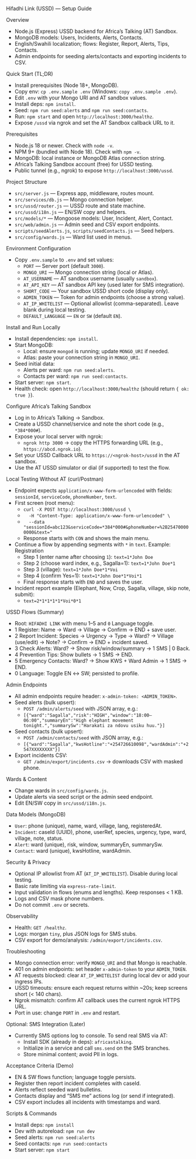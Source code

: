 Hifadhi Link (USSD) — Setup Guide

Overview
- Node.js (Express) USSD backend for Africa’s Talking (AT) Sandbox.
- MongoDB models: Users, Incidents, Alerts, Contacts.
- English/Swahili localization; flows: Register, Report, Alerts, Tips, Contacts.
- Admin endpoints for seeding alerts/contacts and exporting incidents to CSV.

Quick Start (TL;DR)
- Install prerequisites (Node 18+, MongoDB).
- Copy env: `cp .env.sample .env` (Windows: `copy .env.sample .env`).
- Edit `.env` with your Mongo URI and AT sandbox values.
- Install deps: `npm install`.
- Seed: `npm run seed:alerts` and `npm run seed:contacts`.
- Run: `npm start` and open `http://localhost:3000/healthz`.
- Expose `/ussd` via ngrok and set the AT Sandbox callback URL to it.

Prerequisites
- Node.js 18 or newer. Check with `node -v`.
- NPM 9+ (bundled with Node 18). Check with `npm -v`.
- MongoDB: local instance or MongoDB Atlas connection string.
- Africa’s Talking Sandbox account (free) for USSD testing.
- Public tunnel (e.g., ngrok) to expose `http://localhost:3000/ussd`.

Project Structure
- `src/server.js` — Express app, middleware, routes mount.
- `src/services/db.js` — Mongo connection helper.
- `src/ussd/router.js` — USSD route and state machine.
- `src/ussd/i18n.js` — EN/SW copy and helpers.
- `src/models/*` — Mongoose models: User, Incident, Alert, Contact.
- `src/web/admin.js` — Admin seed and CSV export endpoints.
- `scripts/seedAlerts.js`, `scripts/seedContacts.js` — Seed helpers.
- `src/config/wards.js` — Ward list used in menus.

Environment Configuration
- Copy `.env.sample` to `.env` and set values:
  - `PORT` — Server port (default `3000`).
  - `MONGO_URI` — Mongo connection string (local or Atlas).
  - `AT_USERNAME` — AT sandbox username (usually `sandbox`).
  - `AT_API_KEY` — AT sandbox API key (used later for SMS integration).
  - `SHORT_CODE` — Your sandbox USSD short code (display only).
  - `ADMIN_TOKEN` — Token for admin endpoints (choose a strong value).
  - `AT_IP_WHITELIST` — Optional allowlist (comma-separated). Leave blank during local testing.
  - `DEFAULT_LANGUAGE` — `EN` or `SW` (default `EN`).

Install and Run Locally
- Install dependencies: `npm install`.
- Start MongoDB:
  - Local: ensure `mongod` is running; update `MONGO_URI` if needed.
  - Atlas: paste your connection string in `MONGO_URI`.
- Seed initial data:
  - Alerts per ward: `npm run seed:alerts`.
  - Contacts per ward: `npm run seed:contacts`.
- Start server: `npm start`.
- Health check: open `http://localhost:3000/healthz` (should return `{ ok: true }`).

Configure Africa’s Talking Sandbox
- Log in to Africa’s Talking → Sandbox.
- Create a USSD channel/service and note the short code (e.g., `*384*000#`).
- Expose your local server with ngrok:
  - `ngrok http 3000` → copy the HTTPS forwarding URL (e.g., `https://abcd.ngrok.io`).
- Set your USSD Callback URL to `https://<ngrok-host>/ussd` in the AT sandbox.
- Use the AT USSD simulator or dial (if supported) to test the flow.

Local Testing Without AT (curl/Postman)
- Endpoint expects `application/x-www-form-urlencoded` with fields: `sessionId`, `serviceCode`, `phoneNumber`, `text`.
- First screen (root menu):
  - `curl -X POST http://localhost:3000/ussd \`
  - `  -H "Content-Type: application/x-www-form-urlencoded" \`
  - `  --data "sessionId=abc123&serviceCode=*384*000#&phoneNumber=%2B254700000000&text="`
  - Response starts with `CON` and shows the main menu.
- Continue a flow by appending segments with `*` in `text`. Example: Registration
  - Step 1 (enter name after choosing `1`): `text=1*John Doe`
  - Step 2 (choose ward index, e.g., Sagalla=1): `text=1*John Doe*1`
  - Step 3 (village): `text=1*John Doe*1*Voi`
  - Step 4 (confirm Yes=1): `text=1*John Doe*1*Voi*1`
  - Final response starts with `END` and saves the user.
- Incident report example (Elephant, Now, Crop, Sagalla, village, skip note, submit):
  - `text=2*1*1*1*1*Voi*0*1`

USSD Flows (Summary)
- Root: `HIFADHI LINK` with menu 1–5 and `0` Language toggle.
- 1 Register: Name → Ward → Village → Confirm → END + save user.
- 2 Report Incident: Species → Urgency → Type → Ward? → Village (use/edit) → Note? → Confirm → END + incident saved.
- 3 Check Alerts: Ward? → Show risk/window/summary → 1 SMS | 0 Back.
- 4 Prevention Tips: Show bullets → 1 SMS → END.
- 5 Emergency Contacts: Ward? → Show KWS + Ward Admin → 1 SMS → END.
- 0 Language: Toggle EN ↔ SW; persisted to profile.

Admin Endpoints
- All admin endpoints require header: `x-admin-token: <ADMIN_TOKEN>`.
- Seed alerts (bulk upsert):
  - `POST /admin/alerts/seed` with JSON array, e.g.:
  - `[{"ward":"Sagalla","risk":"HIGH","window":"18:00–06:00","summaryEn":"High elephant movement tonight.","summarySw":"Harakati za ndovu usiku huu."}]`
- Seed contacts (bulk upsert):
  - `POST /admin/contacts/seed` with JSON array, e.g.:
  - `[{"ward":"Sagalla","kwsHotline":"+254726610098","wardAdmin":"+2547XXXXXXXX"}]`
- Export incidents CSV:
  - `GET /admin/export/incidents.csv` → downloads CSV with masked phone.

Wards & Content
- Change wards in `src/config/wards.js`.
- Update alerts via seed script or the admin seed endpoint.
- Edit EN/SW copy in `src/ussd/i18n.js`.

Data Models (MongoDB)
- `User`: phone (unique), name, ward, village, lang, registeredAt.
- `Incident`: caseId (UUID), phone, userRef, species, urgency, type, ward, village, note, status.
- `Alert`: ward (unique), risk, window, summaryEn, summarySw.
- `Contact`: ward (unique), kwsHotline, wardAdmin.

Security & Privacy
- Optional IP allowlist from AT (`AT_IP_WHITELIST`). Disable during local testing.
- Basic rate limiting via `express-rate-limit`.
- Input validation in flows (enums and lengths). Keep responses < 1 KB.
- Logs and CSV mask phone numbers.
- Do not commit `.env` or secrets.

Observability
- Health: `GET /healthz`.
- Logs: morgan `tiny`, plus JSON logs for SMS stubs.
- CSV export for demo/analysis: `/admin/export/incidents.csv`.

Troubleshooting
- Mongo connection error: verify `MONGO_URI` and that Mongo is reachable.
- 401 on admin endpoints: set header `x-admin-token` to your `ADMIN_TOKEN`.
- AT requests blocked: clear `AT_IP_WHITELIST` during local dev or add your ingress IPs.
- USSD timeouts: ensure each request returns within ~20s; keep screens short (< 140 chars).
- Ngrok mismatch: confirm AT callback uses the current ngrok HTTPS URL.
- Port in use: change `PORT` in `.env` and restart.

Optional: SMS Integration (Later)
- Currently SMS options log to console. To send real SMS via AT:
  - Install SDK (already in deps): `africastalking`.
  - Initialize in a service and call `sms.send` on the SMS branches.
  - Store minimal content; avoid PII in logs.

Acceptance Criteria (Demo)
- EN & SW flows function; language toggle persists.
- Register then report incident completes with caseId.
- Alerts reflect seeded ward bulletins.
- Contacts display and “SMS me” actions log (or send if integrated).
- CSV export includes all incidents with timestamps and ward.

Scripts & Commands
- Install deps: `npm install`
- Dev with autoreload: `npm run dev`
- Seed alerts: `npm run seed:alerts`
- Seed contacts: `npm run seed:contacts`
- Start server: `npm start`

